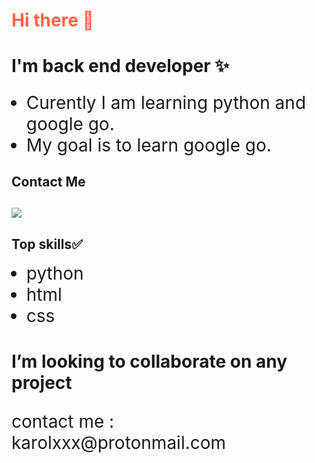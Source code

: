 
<body>
 <h1 style='color: Tomato'>Hi there 👋</h1>

<h2 style='font-size:2em;font-family:'Monospace', 'Lucida Console''>I'm back end developer ✨</h2>
<ul>
 <li style='font-size:2em;'> Curently I am learning python and google go.</li>
 <li style='font-size:2em'> My goal is to learn google go.</li>
</ul>
<h2 style='font-size:2emfont-family:'Monospace', 'Lucida Console''> Contact Me<h2>
<a href='https://twitter.com/KKaprans'><img src="http://i.imgur.com/tXSoThF.png "></a>

<h2 style='font-size:2emfont-family:'Monospace', 'Lucida Console''> Top skills✅</h2>

<ul>
 <li style='font-size:2em'>python</li>
 <li style='font-size:2em'>html</li>
 <li style='font-size:2em'>css</li>
</ul>

<h1 style='font-size:2emfont-family:'Monospace', 'Lucida Console''>I’m looking to collaborate on any project</h1>

<p style='font-size:2em'>contact me : karolxxx@protonmail.com<p>
 </body>

